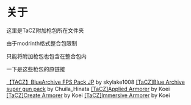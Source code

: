 # 关于

这里是TaCZ附加枪包所在文件夹

由于modrinth格式整合包限制

只能将附加枪包也包含在整合包内

一下是这些枪包的原链接

[【TACZ】BlueArchive FPS Pack JP](https://www.curseforge.com/minecraft/customization/taczbluearchive-fps-pack-jp) by skylake1008
[[TaCZ]Blue Archive super gun pack](https://www.curseforge.com/minecraft/customization/tacz-blue-archive-super-gun-pack) by Chuila_Hinata
[[TaCZ]Applied Armorer](https://www.curseforge.com/minecraft/customization/tacz-applied-armorer-koei) by Koei
[[TaCZ]Create Armorer](https://www.curseforge.com/minecraft/customization/tacz-create-armorer-koei) by Koei
[[TaCZ]Immersive Armorer](https://www.curseforge.com/minecraft/customization/tacz-immersive-armorer-koei) by Koei
